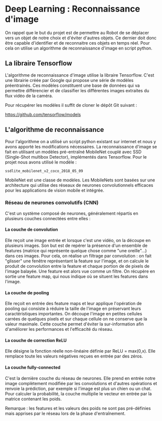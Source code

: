 # Deep Learning : Reconnaissance d'image 

On rappel que le but du projet est de permettre au Robot de se déplacer vers un objet de notre choix et d'éviter d'autres objets.
Ce dernier doit donc être capable d'identifier et de reconnaitre ces objets en temps réel. Pour cela on utilise un algorithme de reconnaissance d'image en script python.


## La libraire Tensorflow

L'algorithme de reconnaissance d'image utilise la libraire Tensorflow. C'est une librairie créée par Google qui propose une série de modèles préentrainés. Ces modèles constituent une base de données qui va permettre différencier et de classifier les différentes images extraites du flux vidéo de la caméra.

Pour récupérer les modèles il suffit de cloner le dépôt Git suivant :

https://github.com/tensorflow/models



## L'algorithme de reconnaissance


Pour l'algorithme on a utilisé un script python existant sur internet et nous y avons apporté les modifications nécessaires.
La reconnaissance d'image se fait en utilisant un modèles pré-entraîné MobileNet couplé avec SSD (Single-Shot multibox Detector), implémentés dans Tensorflow. Pour le projet nous avons utilisé le modèle :

```
ssdlite_mobilenet_v2_coco_2018_05_09
``` 
MobileNet est une classe de modèles. Les MobileNets sont basées sur une architecture qui utilise des réseaux de neurones convolutionnels efficaces pour les applications de vision mobile et intégrée.

### Réseau de neurones convolutifs (CNN)
C'est un système composé de neurones, généralement répartis en plusieurs couches connectées entre elles :

#### La couche de convolution
Elle reçoit une image entrée et lorsque c'est une vidéo, on la découpe en plusieurs images. 
Son but est de repérer la présence d'un ensemble de features (matrice qui représente quelque chose comme "une oreille"...) dans ces images. Pour cela, on réalise un filtrage par convolution : on fait "glisser" une fenêtre représentant la feature sur l'image, et on calcule le produit de convolution entre la feature et chaque portion de de pixels de l'image balayée. Une feature est alors vue comme un filtre.
On récupère en sortie une feature map, qui nous indique où se situent les features dans l'image.


#### La couche de pooling 
Elle reçoit en entrée des feature maps et leur applique l'opération de pooling qui consiste à réduire la taille de l'image en préservant leurs caractéristiques importantes. On découpe l'image en petites cellules carrées de quelques pixels et sur chaque cellule on ne conserve que la valeur maximale.
Cette couche permet d'éviter la sur-information afin d'améliorer les performances et l'efficacité du réseau. 

#### La couche de correction ReLU
Elle désigne la fonction réelle non-linéaire définie par ReLU = max(0,x). Elle remplace toute les valeurs négatives reçues en entrée par des zéros.

#### La couche fully-connected
C'est la dernière couche du réseau de neurones. Elle prend en entrée notre image complètement modifiée par les convolutions et d'autres opérations et renvoie la prédiction, par exemple si l'image est plus un chien ou un chat. Pour calculer la probabilité, la couche multiplie le vecteur en entrée par la matrice contenant les poids. 

Remarque : les features et les valeurs des poids ne sont pas pré-définies mais apprises par le réseau lors de la phase d'entraînement.

